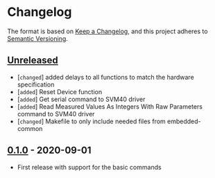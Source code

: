 # Changelog

The format is based on [Keep a Changelog](https://keepachangelog.com/en/1.0.0/),
and this project adheres to [Semantic Versioning](https://semver.org/spec/v2.0.0.html).
## [Unreleased]

 * [`changed`] added delays to all functions to match the hardware specification
 * [`added`] Reset Device function 
 * [`added`] Get serial command to SVM40 driver
 * [`added`] Read Measured Values As Integers With Raw Parameters command to SVM40 driver 
 * [`changed`] Makefile to only include needed files from embedded-common

## [0.1.0] - 2020-09-01

 * First release with support for the basic commands

[Unreleased]: https://github.com/Sensirion/embedded-svm40/compare/0.1.0...master
[0.1.0]: https://github.com/Sensirion/embedded-svm40/releases/tag/0.1.0
